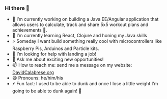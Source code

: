 ### Hi there 👋

<!-- **davidtcalabrese/davidtcalabrese** is a ✨ _special_ ✨ repository because its `README.md` (this file) appears on your GitHub profile. -->

- 🔭 I’m currently working on building a Java EE/Angular application that allows users to calculate, track and share 5x5 workout plans and achievements 💪. 
- 🌱 I’m currently learning React, Clojure and honing my Java skills
- ⚡ Someday I want build something really cool with microcontrollers like Raspberry Pis, Arduinos and Particle kits.
- 🤔 I’m looking for help with landing a job!
- 💬 Ask me about exciting new opportunities! 
- 📫 How to reach me: send me a message on my website: [DavidCalabrese.org](https://www.DavidCalabrese.org)
- 😄 Pronouns: he/him/his
- ⚡ Fun fact: I used to be able to dunk and once I lose a little weight I'm going to be able to dunk again! 🏀 
